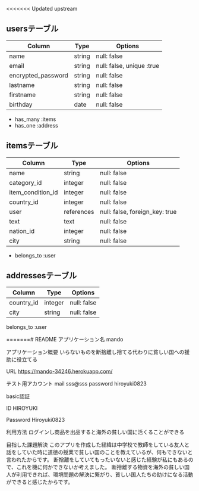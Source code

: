 <<<<<<< Updated upstream
## usersテーブル

| Column               | Type       | Options                       |
| ------               | ------     | -----------                   |
| name                 | string     | null: false                   |
| email                | string     | null: false, unique :true     |
| encrypted_password   | string     | null: false                   |
| lastname             | string     | null: false                   |
| firstname            | string     | null: false                   |
| birthday             | date       | null: false                   |
- has_many :items
- has_one :address



## itemsテーブル

| Column            | Type       | Options                         |
| ------            | ------     | -----------                     |
| name              | string     | null: false                     |
| category_id       | integer    | null: false                     |
| item_condition_id | integer    | null: false                     |
| country_id        | integer    | null: false                     |
| user              | references | null: false, foreign_key: true  |
| text              | text       | null: false                     |
| nation_id         | integer    | null: false                     |
| city              | string     | null: false                     |
- belongs_to :user



## addressesテーブル

| Column           | Type          | Options                          |
| ------           | ------        | -----------                      |
| country_id       | integer       | null: false                      |
| city             | string        | null: false                      |
belongs_to :user

=======# README
アプリケーション名	mando

アプリケーション概要 いらないものを断捨離し捨てる代わりに貧しい国への援助に役立てる

URL	 https://mando-34246.herokuapp.com/

テスト用アカウント	mail sss@sss
password hiroyuki0823

basic認証

ID HIROYUKI

Password Hiroyuki0823

利用方法	ログインし商品を出品すると海外の貧しい国に活くることができる

目指した課題解決	このアプリを作成した経緯は中学校で教師をしている友人と話をしていた時に道徳の授業で貧しい国のことを教えているが、何もできないと言われたからです。
断捨離をしていてもったいないと感じた経験が私にもあるので、これを機に何かできないか考えました。
断捨離する物資を海外の貧しい国人が利用できれば、環境問題の解決に繋がり、貧しい国人たちの助けになる活動ができると感じたからです。





